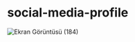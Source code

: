 # social-media-profile

![Ekran Görüntüsü (184)](https://github.com/edaadas1/social-media-profile/assets/86204667/9e203800-ff88-478c-8129-dcf010134cbd)
